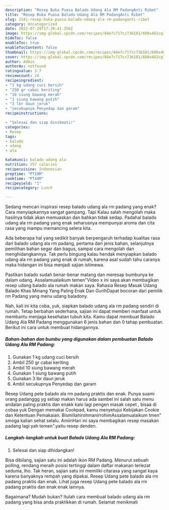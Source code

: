 ```yaml
---
description: "Resep Buka Puasa Balado Udang Ala RM PadangAnti Ribet"
title: "Resep Buka Puasa Balado Udang Ala RM PadangAnti Ribet"
slug: 1541-resep-buka-puasa-balado-udang-ala-rm-padanganti-ribet
category: Uncategorized
date: 2022-07-29T17:39:41.256Z
image: https://img-global.cpcdn.com/recipes/84e7c717cc736181/680x482cq70/balado-udang-ala-rm-padang-foto-resep-utama.jpg
hideToc: false
enableToc: true
enableTocContent: false
thumbnail: https://img-global.cpcdn.com/recipes/84e7c717cc736181/680x482cq70/balado-udang-ala-rm-padang-foto-resep-utama.jpg
cover: https://img-global.cpcdn.com/recipes/84e7c717cc736181/680x482cq70/balado-udang-ala-rm-padang-foto-resep-utama.jpg
author: Admin
authorAv: notfound
ratingvalue: 3.7
reviewcount: 24
recipeingredient:
- "1 kg udang cuci bersih"
- "250 gr cabai keriting"
- "10 siung bawang merah"
- "1 siung bawang putih"
- "3 lbr daun jeruk"
- "secukupnya Penyedap dan garam"
recipeinstructions:

- "Selesai dan siap dinikmati!"
categories:
- Resep
tags:
- balado
- udang
- ala

katakunci: balado udang ala 
nutrition: 257 calories
recipecuisine: Indonesian
preptime: "PT19M"
cooktime: "PT44M"
recipeyield: "1"
recipecategory: Lunch

---
```



Sedang mencari inspirasi resep balado udang ala rm padang yang enak? Cara menyiapkannya sangat gampang. Tapi Kalau salah mengolah maka hasilnya tidak akan memuaskan dan bahkan tidak sedap. Padahal balado udang ala rm padang yang enak seharusnya mempunyai aroma dan cita rasa yang mampu memancing selera kita.


Ada beberapa hal yang sedikit banyak berpengaruh terhadap kualitas rasa dari balado udang ala rm padang, pertama dari jenis bahan, selanjutnya pemilihan bahan segar dan bagus, sampai cara mengolah dan menghidangkannya. Tak perlu bingung kalau hendak menyiapkan balado udang ala rm padang yang enak di rumah, karena asal sudah tahu caranya maka hidangan ini bisa menjadi sajian istimewa.

Pastikan balado sudah benar-benar matang dan meresap bumbunya ke dalam udang. Assalamualaikum temen&#34;Video x ini saya akan membagikan resep udang balado ala rumah makan saya. Rahasia Resep Masak Udang Balado Khas Minang Yang Paling Enak Dan GurihDapat bocoran dari pemilik rm Padang yang menu udang baladony.


Nah, kali ini kita coba, yuk, siapkan balado udang ala rm padang sendiri di rumah. Tetap berbahan sederhana, sajian ini dapat memberi manfaat untuk membantu menjaga kesehatan tubuh kita. Kamu dapat membuat Balado Udang Ala RM Padang menggunakan 6 jenis bahan dan 0 tahap pembuatan. Berikut ini cara untuk membuat hidangannya.

<!--inarticleads1-->

##### Bahan-bahan dan bumbu yang digunakan dalam pembuatan Balado Udang Ala RM Padang:

1. Gunakan 1 kg udang cuci bersih
1. Ambil 250 gr cabai keriting
1. Ambil 10 siung bawang merah
1. Gunakan 1 siung bawang putih
1. Gunakan 3 lbr daun jeruk
1. Ambil secukupnya Penyedap dan garam


Resep Udang pete balado ala rm padang praktis dan enak. Punya suami orang padanggg yg setiap makan harus ada sambel ini salah satu menu andalan paling praktis dan enakk kalo lagi pengen masak cepet , bisaa di cobaa yuk Dengan memakai Cookpad, kamu menyetujui Kebijakan Cookie dan Ketentuan Pemakaian. BismillahirohmanirrohimAssalamualaikum tmen&#34; smoga kalian sehat selalu. AmiinHari ini saya membagikan resep masakan padang lagi yah temen&#34;.yaitu resep denden. 

<!--inarticleads2-->

##### Langkah-langkah untuk buat Balado Udang Ala RM Padang:


1. Selesai dan siap dihidangkan!

Bisa dibilang, sajian satu ini adalah ikon RM Padang. Menurut sebuah polling, rendang meraih posisi tertinggi dalam daftar makanan terlezat sedunia, lho. Tak heran, sajian satu ini memiliki citarasa yang sangat kaya karena banyaknya rempah yang dipakai. Resep Udang pete balado ala rm padang praktis dan enak. Lihat juga resep Udang pete balado ala rm padang praktis dan enak enak lainnya. 

Bagaimana? Mudah bukan? Itulah cara membuat balado udang ala rm padang yang bisa anda praktikkan di rumah. Selamat menikmati
